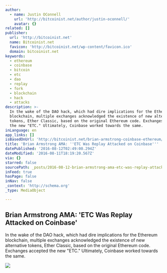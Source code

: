 ```yaml
---
author:
  - name: Justin OConnell
    url: 'http://bitcoinist.net/author/justin-oconnell/'
    avatar: {}
related: []
publisher:
  url: 'http://bitcoinist.net'
  name: Bitcoinist.net
  favicon: 'http://bitcoinist.net/wp-content/favicon.ico'
  domain: bitcoinist.net
keywords:
  - ethereum
  - coinbase
  - bitcoin
  - etc
  - dao
  - replay
  - fork
  - blockchain
  - hack
  - attacks
description: >-
  In the wake of the DAO hack, which had dire implications for the Ethereum
  blockchain, multiple exchanges acknowledged the existence of new alternative
  tokens, Ether Classic, based on the original Ethereum code. Exchanges accepted
  the new "ETC." Ultimately, Coinbase worked towards the same.
inLanguage: en
app_links: []
isBasedOnUrl: 'http://bitcoinist.net/brian-armstrong-coinbase-ethereum/'
title: 'Brian Armstrong AMA: ''ETC Was Replay Attacked on Coinbase'''
datePublished: '2016-08-12T02:49:00.294Z'
dateModified: '2016-08-11T18:19:20.567Z'
via: {}
starred: false
sourcePath: _posts/2016-08-12-brian-armstrong-ama-etc-was-replay-attacked-on-coinbase.md
inFeed: true
hasPage: false
inNav: false
_context: 'http://schema.org'
_type: MediaObject

---
```

<article style=""><h1>Brian Armstrong AMA: 'ETC Was Replay Attacked on Coinbase'</h1><p>In the wake of the DAO hack, which had dire implications for the Ethereum blockchain, multiple exchanges acknowledged the existence of new alternative tokens, Ether Classic, based on the original Ethereum code. Exchanges accepted the new "ETC." Ultimately, Coinbase worked towards the same.</p><img src="http://bitcoinist.net/wp-content/uploads/2016/08/brian-armstrong.jpg" /></article>